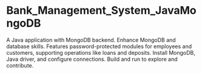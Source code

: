 # Bank_Management_System_JavaMongoDB
 A Java application with MongoDB backend. Enhance MongoDB and database skills. Features password-protected modules for employees and customers, supporting operations like loans and deposits. Install MongoDB, Java driver, and configure connections. Build and run to explore and contribute.
